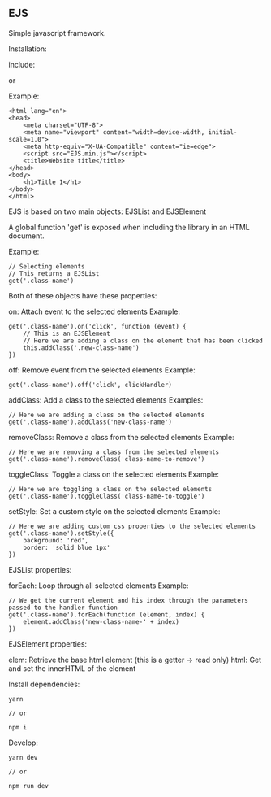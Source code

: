 **EJS**
---
Simple javascript framework.

Installation:

include:
<script src="EJS.js"></script>
or
<script src="EJS.min.js"></script>

Example:

    <html lang="en">
    <head>
        <meta charset="UTF-8">
        <meta name="viewport" content="width=device-width, initial-scale=1.0">
        <meta http-equiv="X-UA-Compatible" content="ie=edge">
        <script src="EJS.min.js"></script>
        <title>Website title</title>
    </head>
    <body>
        <h1>Title 1</h1>
    </body>
    </html>

EJS is based on two main objects: EJSList and EJSElement

A global function 'get' is exposed when including the library in an HTML document.

Example:

    // Selecting elements
    // This returns a EJSList
    get('.class-name')

Both of these objects have these properties:

on: Attach event to the selected elements
Example: 

    get('.class-name').on('click', function (event) {
        // This is an EJSElement
        // Here we are adding a class on the element that has been clicked
        this.addClass('.new-class-name')
    })

off: Remove event from the selected elements
Example: 

    get('.class-name').off('click', clickHandler)

addClass: Add a class to the selected elements
Examples:

    // Here we are adding a class on the selected elements
    get('.class-name').addClass('new-class-name')

removeClass: Remove a class from the selected elements
Example:

    // Here we are removing a class from the selected elements
    get('.class-name').removeClass('class-name-to-remove')

toggleClass: Toggle a class on the selected elements
Example:

    // Here we are toggling a class on the selected elements
    get('.class-name').toggleClass('class-name-to-toggle')

setStyle: Set a custom style on the selected elements
Example:

    // Here we are adding custom css properties to the selected elements
    get('.class-name').setStyle({
        background: 'red',
        border: 'solid blue 1px'
    })

EJSList properties:

forEach: Loop through all selected elements
Example:

    // We get the current element and his index through the parameters passed to the handler function
    get('.class-name').forEach(function (element, index) {
        element.addClass('new-class-name-' + index)
    })

EJSElement properties:

elem: Retrieve the base html element (this is a getter -> read only)
html: Get and set the innerHTML of the element

Install dependencies:
```
yarn

// or

npm i
```
Develop:
```
yarn dev

// or

npm run dev
```
